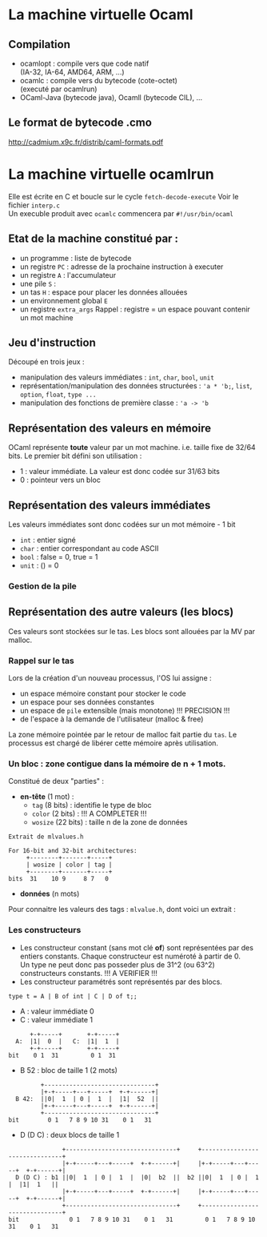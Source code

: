# La machine virtuelle Ocaml

## Compilation
* ocamlopt : compile vers que code natif  
(IA-32, IA-64, AMD64, ARM, ...)
* ocamlc : compile vers du bytecode (cote-octet)  
(executé par ocamlrun)
* OCaml-Java (bytecode java), Ocamll (bytecode CIL), ...


## Le format de bytecode .cmo
http://cadmium.x9c.fr/distrib/caml-formats.pdf

# La machine virtuelle ocamlrun
Elle est écrite en C et boucle sur le cycle `fetch-decode-execute`
Voir le fichier `interp.c`  
Un execuble produit avec `ocamlc` commencera par `#!/usr/bin/ocaml`

## Etat de la machine constitué par :
* un programme : liste de bytecode
* un registre `PC` : adresse de la prochaine instruction à executer
* un registre `A` : l'accumulateur
* une pile `S` : 
* un tas `H` : espace pour placer les données allouées
* un environnement global `E`
* un registre `extra_args`
Rappel : registre = un espace pouvant contenir un mot machine

## Jeu d'instruction
Découpé en trois jeux :
* manipulation des valeurs immédiates : `int`, `char`, `bool`, `unit`
* représentation/manipulation des données structurées : `'a * 'b;`, `list`, `option`, `float`, `type ...`
* manipulation des fonctions de première classe : `'a -> 'b`

## Représentation des valeurs en mémoire
OCaml représente __toute__ valeur par un mot machine. i.e. taille fixe de 32/64 bits. Le premier bit défini son utilisation :
* 1 : valeur immédiate. La valeur est donc codée sur 31/63 bits
* 0 : pointeur vers un bloc

## Représentation des valeurs immédiates
Les valeurs immédiates sont donc codées sur un mot mémoire - 1 bit
* `int` : entier signé
* `char` : entier correspondant au code	ASCII
* `bool` : false = 0, true = 1
* `unit` : () = 0

### Gestion de la pile


## Représentation des autre valeurs (les blocs)

Ces valeurs sont stockées sur le tas. Les blocs sont allouées par la MV par malloc.


### Rappel sur le tas
Lors de la création d'un nouveau processus, l'OS lui assigne :

* un espace mémoire constant pour stocker le code
* un espace pour ses données constantes
* un espace de `pile` extensible (mais monotone) !!! PRECISION !!!
* de l'espace à la demande de l'utilisateur (malloc & free)

La zone mémoire pointée par le retour de malloc fait partie du `tas`. Le processus est chargé de libérer cette mémoire après utilisation.

### Un bloc : zone contigue dans la mémoire de n + 1 mots.
Constitué de deux "parties" :
* __en-tête__ (1 mot) :
  * `tag` (8 bits) : identifie le type de bloc
  * `color` (2 bits) : !!! A COMPLETER !!!
  * `wosize` (22 bits) : taille n de la zone de données

```
Extrait de mlvalues.h

For 16-bit and 32-bit architectures:
     +--------+-------+-----+
     | wosize | color | tag |
     +--------+-------+-----+
bits  31    10 9     8 7   0
```

* __données__ (n mots)

Pour connaitre les valeurs des tags : `mlvalue.h`, dont voici un extrait :

### Les constructeurs

* Les constructeur constant (sans mot clé __of__) sont représentées par des entiers constants. Chaque constructeur est numéroté à partir de 0.  
Un type ne peut donc pas posseder plus de 31^2 (ou 63^2) constructeurs constants. !!! A VERIFIER !!!
* Les constructeur paramétrés sont représentés par des blocs.

```
type t = A | B of int | C | D of t;;
```

* A : valeur immédiate 0
* C : valeur immédiate 1

```
      +-+-----+       +-+-----+
  A:  |1|  0  |   C:  |1|  1  |
      +-+-----+       +-+-----+
bit    0 1  31         0 1  31
```

* B 52 : bloc de taille 1 (2 mots)

```
         +-------------------------------+
         |+-+-----+---+-----+  +-+------+|
  B 42:  ||0|  1  | 0 |  1  |  |1|  52  ||
         |+-+-----+---+-----+  +-+------+|
         +-------------------------------+
bit        0 1   7 8 9 10 31    0 1   31
```

* D (D C) : deux blocs de taille 1

```
               +-------------------------------+     +-------------------------------+
               |+-+-----+---+-----+  +-+------+|     |+-+-----+---+-----+  +-+------+|
  D (D C) : b1 ||0|  1  | 0 |  1  |  |0|  b2  ||  b2 ||0|  1  | 0 |  1  |  |1|  1   ||
               |+-+-----+---+-----+  +-+------+|     |+-+-----+---+-----+  +-+------+|
               +-------------------------------+     +-------------------------------+
bit              0 1   7 8 9 10 31    0 1   31         0 1   7 8 9 10 31    0 1   31
```
